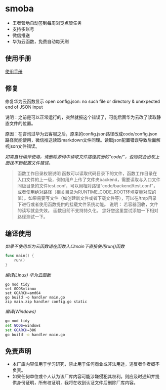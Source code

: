 # smoba
* 王者营地自动签到每周浏览点赞任务
* 支持多账号
* 微信推送
* 华为云函数，免费自动每天刷

## 使用手册
[使用手册](https://gosmoba.vercel.app/)

## 修复
修复华为云函数显示 open config.json: no such file or directory & unexpected end of JSON input

说明：之前是可以正常运行的，突然就报这个错误了，可能后面华为云改了读取静态文件的位置。

原因：在咨询过华为云客服之后，原来的config.json路径改成code/config.json路径就能使用，微信推送读取markdown文件同理。读取json配置错误导致后面解析json文件错误。

*如需自行编译使用，请删除源码中读取文件路径前面的"code/"，否则就会出现上面找不到配置文件错误。*

> 函数工作目录权限说明
函数可以读取代码目录下的文件，函数工作目录在入口文件的上一级，例如用户上传了文件夹backend，需要读取与入口文件同级目录的文件test.conf，可以用相对路径“code/backend/test.conf”，或者使用绝对路径（相关目录为RUNTIME_CODE_ROOT环境变量对应的值）。如果需要写文件（如创建新文件或者下载文件等），可以在/tmp目录下进行或者使用函数提供的挂载文件系统功能。
说明：
若容器回收，文件的读写就会失效。
函数目前不支持持久化。
您好您这里尝试添加一下相对路径测试一下。

## 编译使用
*如果不使用华为云函数请在函数入口main下直接使用run()函数*
```go
func main() {
	run()
}
```
*编译(Linux) 华为云函数*
```Terminal
go mod tidy
set GOOS=linux
set GOARCH=amd64
go build -o handler main.go
zip main.zip handler config.go static
```

*编译(Windows)*
```cmd
go mod tidy
set GOOS=windows
set GOARCH=386
go build -o handler main.go
```

## 免责声明
* 本厂库内容仅用于学习研究，禁止用于任何商业或非法用途，违反者作者概不负责。
* 如果任何单位或个人认为该厂库内容可能涉嫌侵犯其权利。则应及时通知并提供身份证明，所有权证明，我将在收到认证文件后删除厂库内容。
